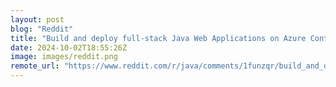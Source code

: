 ```yaml
---
layout: post
blog: "Reddit"
title: "Build and deploy full-stack Java Web Applications on Azure Container Apps with JHipster"
date: 2024-10-02T18:55:26Z
image: images/reddit.png
remote_url: "https://www.reddit.com/r/java/comments/1funzqr/build_and_deploy_fullstack_java_web_applications/"
---
```


